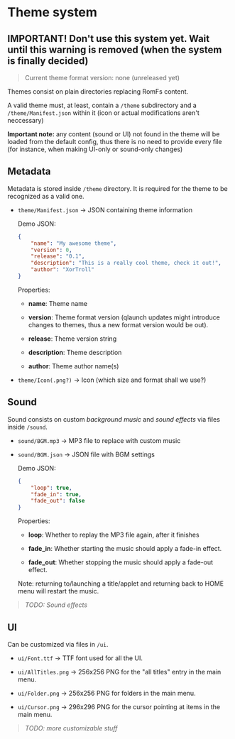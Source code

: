# Theme system

## **IMPORTANT!** Don't use this system yet. Wait until this warning is removed (when the system is finally decided)

> Current theme format version: none (unreleased yet)

Themes consist on plain directories replacing RomFs content.

A valid theme must, at least, contain a `/theme` subdirectory and a `/theme/Manifest.json` within it (icon or actual modifications aren't neccessary)

**Important note:** any content (sound or UI) not found in the theme will be loaded from the default config, thus there is no need to provide every file (for instance, when making UI-only or sound-only changes)

## Metadata

Metadata is stored inside `/theme` directory. It is required for the theme to be recognized as a valid one.

- `theme/Manifest.json` -> JSON containing theme information

   Demo JSON:

    ```json
    {
        "name": "My awesome theme",
        "version": 0,
        "release": "0.1",
        "description": "This is a really cool theme, check it out!",
        "author": "XorTroll"
    }
    ```

    Properties:

    - **name**: Theme name

    - **version**: Theme format version (qlaunch updates might introduce changes to themes, thus a new format version would be out).

    - **release**: Theme version string

    - **description**: Theme description

    - **author**: Theme author name(s)

- `theme/Icon(.png?)` -> Icon (which size and format shall we use?)

## Sound

Sound consists on custom *background music* and *sound effects* via files inside `/sound`.

- `sound/BGM.mp3` -> MP3 file to replace with custom music

- `sound/BGM.json` -> JSON file with BGM settings

   Demo JSON:

    ```json
    {
        "loop": true,
        "fade_in": true,
        "fade_out": false
    }
    ```

    Properties:

    - **loop**: Whether to replay the MP3 file again, after it finishes

    - **fade_in**: Whether starting the music should apply a fade-in effect.

    - **fade_out**: Whether stopping the music should apply a fade-out effect.

    Note: returning to/launching a title/applet and returning back to HOME menu will restart the music.

> *TODO: Sound effects*

## UI

Can be customized via files in `/ui`.

- `ui/Font.ttf` -> TTF font used for all the UI.

- `ui/AllTitles.png` -> 256x256 PNG for the "all titles" entry in the main menu.

- `ui/Folder.png` -> 256x256 PNG for folders in the main menu.

- `ui/Cursor.png` -> 296x296 PNG for the cursor pointing at items in the main menu.

> *TODO: more customizable stuff*